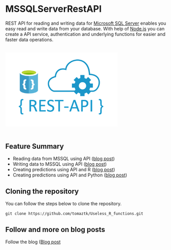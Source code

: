 # MSSQLServerRestAPI

REST API for reading and writing data for [Microsoft SQL Server](https://www.microsoft.com/en-us/sql-server) enables you easy read and write data from your database. With help of [Node.js](https://nodejs.org/en/) you can create a API service, authentication and underlying functions for easier and faster data operations.

<br>
<div>
<img src="images/restAPI2.png" width="350" />
</div>
<br>


## Feature Summary

  - Reading data from MSSQL using API ([blog post]())
  - Writing data to MSSQL using API  ([blog post]())
  - Creating predictions using API and R ([blog post]())
  - Creating predictions using API and Python ([blog post]())



## Cloning the repository
You can follow the steps below to clone the repository.
```
git clone https://github.com/tomaztk/Useless_R_functions.git
```


## Follow and more on blog posts

Follow the blog ([Blog post](https://tomaztsql.wordpress.com/)
